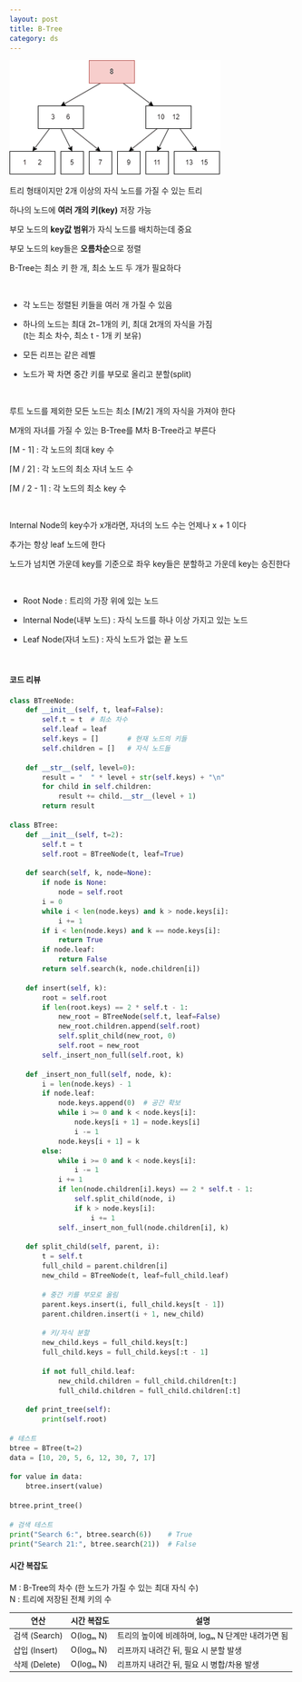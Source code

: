 ```yaml
---
layout: post
title: B-Tree
category: ds
---
```


![B-Tree](/assets/images/ds/b-tree-01.gif)

트리 형태이지만 2개 이상의 자식 노드를 가질 수 있는 트리

하나의 노드에 **여러 개의 키(key)** 저장 가능

부모 노드의 **key값 범위**가 자식 노드를 배치하는데 중요

부모 노드의 key들은 **오름차순**으로 정렬

B-Tree는 최소 키 한 개, 최소 노드 두 개가 필요하다

&nbsp;

- 각 노드는 정렬된 키들을 여러 개 가질 수 있음

- 하나의 노드는 최대 2t−1개의 키, 최대 2t개의 자식을 가짐  
  (t는 최소 차수, 최소 t - 1개 키 보유)

- 모든 리프는 같은 레벨

- 노드가 꽉 차면 중간 키를 부모로 올리고 분할(split)

&nbsp;

루트 노드를 제외한 모든 노드는 최소 ⌈M/2⌉ 개의 자식을 가져야 한다

M개의 자녀를 가질 수 있는 B-Tree를 M차 B-Tree라고 부른다

⌈M - 1⌉ : 각 노드의 최대 key 수

⌈M / 2⌉ : 각 노드의 최소 자녀 노드 수

⌈M / 2 - 1⌉ : 각 노드의 최소 key 수

&nbsp;

Internal Node의 key수가 x개라면, 자녀의 노드 수는 언제나 x + 1 이다

추가는 항상 leaf 노드에 한다

노드가 넘치면 가운데 key를 기준으로 좌우 key들은 분할하고 가운데 key는 승진한다

&nbsp;

- Root Node : 트리의 가장 위에 있는 노드

- Internal Node(내부 노드) : 자식 노드를 하나 이상 가지고 있는 노드

- Leaf Node(자녀 노드) : 자식 노드가 없는 끝 노드

&nbsp;

#### 코드 리뷰

```python
class BTreeNode:
    def __init__(self, t, leaf=False):
        self.t = t  # 최소 차수
        self.leaf = leaf
        self.keys = []       # 현재 노드의 키들
        self.children = []   # 자식 노드들

    def __str__(self, level=0):
        result = "  " * level + str(self.keys) + "\n"
        for child in self.children:
            result += child.__str__(level + 1)
        return result

class BTree:
    def __init__(self, t=2):
        self.t = t
        self.root = BTreeNode(t, leaf=True)

    def search(self, k, node=None):
        if node is None:
            node = self.root
        i = 0
        while i < len(node.keys) and k > node.keys[i]:
            i += 1
        if i < len(node.keys) and k == node.keys[i]:
            return True
        if node.leaf:
            return False
        return self.search(k, node.children[i])

    def insert(self, k):
        root = self.root
        if len(root.keys) == 2 * self.t - 1:
            new_root = BTreeNode(self.t, leaf=False)
            new_root.children.append(self.root)
            self.split_child(new_root, 0)
            self.root = new_root
        self._insert_non_full(self.root, k)

    def _insert_non_full(self, node, k):
        i = len(node.keys) - 1
        if node.leaf:
            node.keys.append(0)  # 공간 확보
            while i >= 0 and k < node.keys[i]:
                node.keys[i + 1] = node.keys[i]
                i -= 1
            node.keys[i + 1] = k
        else:
            while i >= 0 and k < node.keys[i]:
                i -= 1
            i += 1
            if len(node.children[i].keys) == 2 * self.t - 1:
                self.split_child(node, i)
                if k > node.keys[i]:
                    i += 1
            self._insert_non_full(node.children[i], k)

    def split_child(self, parent, i):
        t = self.t
        full_child = parent.children[i]
        new_child = BTreeNode(t, leaf=full_child.leaf)

        # 중간 키를 부모로 올림
        parent.keys.insert(i, full_child.keys[t - 1])
        parent.children.insert(i + 1, new_child)

        # 키/자식 분할
        new_child.keys = full_child.keys[t:]
        full_child.keys = full_child.keys[:t - 1]

        if not full_child.leaf:
            new_child.children = full_child.children[t:]
            full_child.children = full_child.children[:t]

    def print_tree(self):
        print(self.root)

# 테스트
btree = BTree(t=2)
data = [10, 20, 5, 6, 12, 30, 7, 17]

for value in data:
    btree.insert(value)

btree.print_tree()

# 검색 테스트
print("Search 6:", btree.search(6))    # True
print("Search 21:", btree.search(21))  # False
```

#### 시간 복잡도

M : B-Tree의 차수 (한 노드가 가질 수 있는 최대 자식 수)  
N : 트리에 저장된 전체 키의 수  

| 연산        | 시간 복잡도 | 설명 |
|-------------|--------------|------|
| 검색 (Search) | O(logₘ N)     | 트리의 높이에 비례하며, logₘ N 단계만 내려가면 됨 |
| 삽입 (Insert) | O(logₘ N)     | 리프까지 내려간 뒤, 필요 시 분할 발생 |
| 삭제 (Delete) | O(logₘ N)     | 리프까지 내려간 뒤, 필요 시 병합/차용 발생 |